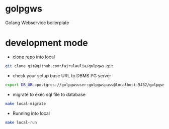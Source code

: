 # golpgws
Golang Webservice boilerplate


# development mode
- clone repo into local
``` bash
git clone git@github.com:fajrulaulia/golpgws.git
```

- check your setup base URL to DBMS PG server
``` bash
export DB_URL=postgres://golpgwsuser:golpgwspass@localhost:5432/golpgwsdb?sslmode=disable
```
- migrate to exec sql file to database
``` bash
make local-migrate
```
- Running into local
``` bash
make local-run
```
